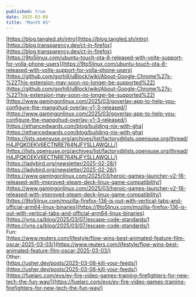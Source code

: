 ```yaml
---
published: true
date: 2025-03-09
title: "Month #1"
---
```

[https://blog.tangled.sh/intro](https://blog.tangled.sh/intro)  
[https://blog.transparency.dev/ct-in-firefox](https://blog.transparency.dev/ct-in-firefox)  
[https://9to5linux.com/ubuntu-touch-ota-8-released-with-volte-support-for-volla-phone-users](https://9to5linux.com/ubuntu-touch-ota-8-released-with-volte-support-for-volla-phone-users)  
[https://github.com/gorhill/uBlock/wiki/About-Google-Chrome%27s-%22This-extension-may-soon-no-longer-be-supported%22](https://github.com/gorhill/uBlock/wiki/About-Google-Chrome%27s-%22This-extension-may-soon-no-longer-be-supported%22)  
[https://www.gamingonlinux.com/2025/03/goverlay-app-to-help-you-configure-the-mangohud-overlay-v1-3-released/](https://www.gamingonlinux.com/2025/03/goverlay-app-to-help-you-configure-the-mangohud-overlay-v1-3-released/)  
[https://ethancedwards.com/blog/building-nix-with-gha](https://ethancedwards.com/blog/building-nix-with-gha)  
[https://lists.opensuse.org/archives/list/factory@lists.opensuse.org/thread/H4JPQKOEKV6ECTNRE764NJFYSLLAWQLL/](https://lists.opensuse.org/archives/list/factory@lists.opensuse.org/thread/H4JPQKOEKV6ECTNRE764NJFYSLLAWQLL/)  
[https://ladybird.org/newsletter/2025-02-28/](https://ladybird.org/newsletter/2025-02-28/)  
[https://www.gamingonlinux.com/2025/03/heroic-games-launcher-v2-16-released-with-improved-steam-deck-linux-game-compatibility/](https://www.gamingonlinux.com/2025/03/heroic-games-launcher-v2-16-released-with-improved-steam-deck-linux-game-compatibility/)  
[https://9to5linux.com/mozilla-firefox-136-is-out-with-vertical-tabs-and-official-arm64-linux-binaries](https://9to5linux.com/mozilla-firefox-136-is-out-with-vertical-tabs-and-official-arm64-linux-binaries)  
[https://jvns.ca/blog/2025/03/07/escape-code-standards/](https://jvns.ca/blog/2025/03/07/escape-code-standards/)  
Fun:  
[https://www.reuters.com/lifestyle/flow-wins-best-animated-feature-film-oscar-2025-03-03/](https://www.reuters.com/lifestyle/flow-wins-best-animated-feature-film-oscar-2025-03-03/)  
Other:  
[https://usher.dev/posts/2025-03-08-kill-your-feeds/](https://usher.dev/posts/2025-03-08-kill-your-feeds/)  
[https://fuelarc.com/evs/ev-fire-video-games-training-firefighters-for-new-tech-the-fun-way/](https://fuelarc.com/evs/ev-fire-video-games-training-firefighters-for-new-tech-the-fun-way/)
